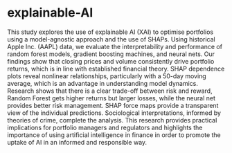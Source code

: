 # explainable-AI
This study explores the use of explainable AI (XAI) to optimise portfolios using a model-agnostic approach and the use of SHAPs. Using historical Apple Inc. (AAPL) data, we evaluate the interpretability and performance of random forest models, gradient boosting machines, and neural nets. 
Our findings show that closing prices and volume consistently drive portfolio returns, which is in line with established financial theory. SHAP dependence plots reveal nonlinear relationships, particularly with a 50-day moving average, which is an advantage in understanding model dynamics. Research shows that there is a clear trade-off between risk and reward, Random Forest gets higher returns but larger losses, while the neural net provides better risk management. SHAP force maps provide a transparent view of the individual predictions. Sociological interpretations, informed by theories of crime, complete the analysis. This research provides practical implications for portfolio managers and regulators and highlights the importance of using artificial intelligence in finance in order to promote the uptake of AI in an informed and responsible way.
